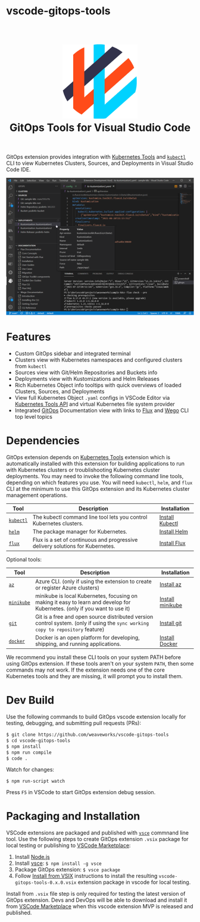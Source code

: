 # vscode-gitops-tools

<h1 align="center">
  <br />
    <img src="resources/icons/gitops-logo.png" alt="datadog" width="200" />
  <br />
  GitOps Tools for Visual Studio Code
  <br />
  <br />
</h1>

GitOps extension provides integration with [Kubernetes Tools](https://marketplace.visualstudio.com/items?itemName=ms-kubernetes-tools.vscode-kubernetes-tools) and [`kubectl`](https://kubernetes.io/docs/reference/kubectl/overview/) CLI to view Kubernetes Clusters, Sources, and Deployments in Visual Studio Code IDE.

![VSCode GitOps Tools](docs/images/vscode-gitops-tools.png)

# Features

- Custom GitOps sidebar and integrated terminal
- Clusters view with Kubernetes namespaces and configured clusters from `kubectl`
- Sources view with Git/Helm Repositories and Buckets info
- Deployments view with Kustomizations and Helm Releases
- Rich Kubernetes Object info tooltips with quick overviews of loaded Clusters, Sources, and Deployments
- View full Kubernetes Object `.yaml` configs in VSCode Editor via [Kubernetes Tools API](https://github.com/Azure/vscode-kubernetes-tools-api) and virtual Kubernetes file system provider
- Integrated [GitOps](https://www.weave.works/technologies/gitops/) Documentation view with links to [Flux](https://fluxcd.io/) and [Wego](https://www.weave.works/product/gitops-core/) CLI top level topics

# Dependencies

GitOps extension depends on [Kubernetes Tools](https://marketplace.visualstudio.com/items?itemName=ms-kubernetes-tools.vscode-kubernetes-tools) extension which is automatically installed with this extension for building applications to run with Kubernetes clusters or troublishooting Kubernetes cluster deployments. You may need to invoke the following command line tools, depending on which features you use. You will need `kubectl`, `helm`, and `flux` CLI at the minimum to use this GitOps extension and its Kubernetes cluster management operations.

Tool | Description | Installation
--- | --- | ---
[`kubectl`](https://kubernetes.io/docs/reference/kubectl/overview/) | The kubectl command line tool lets you control Kubernetes clusters.  | [Install Kubectl](https://kubectl.docs.kubernetes.io/installation/kubectl/)
[`helm`](https://helm.sh) | The package manager for Kubernetes. | [Install Helm](https://helm.sh/docs/intro/install/)
[`flux`](https://fluxcd.io) | Flux is a set of continuous and progressive delivery solutions for Kubernetes. | [Install Flux](https://fluxcd.io/docs/installation/)

Optional tools:

Tool | Description | Installation
--- | --- | ---
[`az`](https://docs.microsoft.com/en-us/cli/azure/) | Azure CLI. (only if using the extension to create or register Azure clusters) | [Install az](https://docs.microsoft.com/en-us/cli/azure/install-azure-cli)
[`minikube`](https://minikube.sigs.k8s.io/docs/) | minikube is local Kubernetes, focusing on making it easy to learn and develop for Kubernetes. (only if you want to use it) | [Install minikube](https://minikube.sigs.k8s.io/docs/start/)
[`git`](https://git-scm.com) | Git is a free and open source distributed version control system. (only if using the `sync working copy to repository` feature) | [Install git](https://git-scm.com/downloads)
[`docker`](https://www.docker.com) | Docker is an open platform for developing, shipping, and running applications. | [Install Docker](https://docs.docker.com/get-docker/)


We recommend you install these CLI tools on your system PATH before using GitOps extension. If these tools aren't on your system `PATH`, then some commands may not work. If the extension needs one of the core Kubernetes tools and they are missing, it will prompt you to install them.

# Dev Build

Use the following commands to build GitOps vscode extension locally for testing, debugging, and submitting pull requests (PRs):

```
$ git clone https://github.com/weaveworks/vscode-gitops-tools
$ cd vscode-gitops-tools
$ npm install
$ npm run compile
$ code .
```

Watch for changes:

```
$ npm run-script watch
```

Press `F5` in VSCode to start GitOps extension debug session.

# Packaging and Installation

VSCode extensions are packaged and published with [`vsce`](https://code.visualstudio.com/api/working-with-extensions/publishing-extension) commnand line tool. Use the following steps to create GitOps extension `.vsix` package for local testing or publishing to [VSCode Marketplace](https://marketplace.visualstudio.com/vscode):

1. Install [Node.js](https://nodejs.org)
2. Install [vsce](https://github.com/microsoft/vscode-vsce): ```$ npm install -g vsce```
3. Package GitOps extension: ```$ vsce package```
4. Follow [Install from VSIX](https://code.visualstudio.com/docs/editor/extension-marketplace#_install-from-a-vsix) instructions to install the resulting `vscode-gitops-tools-0.x.0.vsix` extension package in vscode for local testing.

Install from `.vsix` file step is only required for testing the latest version of GitOps extension. Devs and DevOps will be able to download and install it from [VSCode Marketplace](https://marketplace.visualstudio.com/search?term=gitops&target=VSCode) when this vscode extension MVP is released and published.
